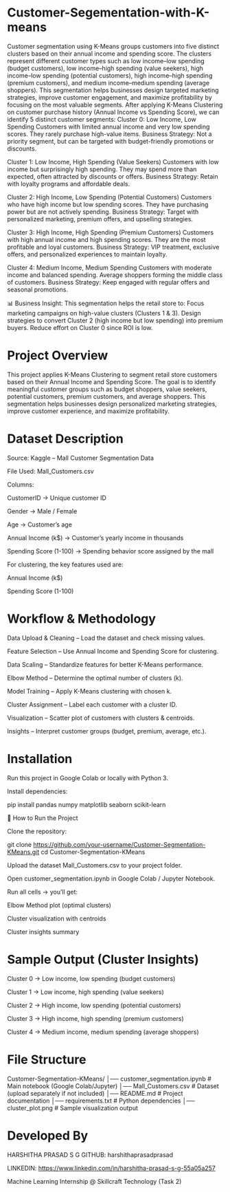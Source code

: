 # Customer-Segementation-with-K-means
Customer segmentation using K-Means groups customers into five distinct clusters based on their annual income and spending score. The clusters represent different customer types such as low income–low spending (budget customers), low income–high spending (value seekers), high income–low spending (potential customers), high income–high spending (premium customers), and medium income–medium spending (average shoppers). This segmentation helps businesses design targeted marketing strategies, improve customer engagement, and maximize profitability by focusing on the most valuable segments.
After applying K-Means Clustering on customer purchase history (Annual Income vs Spending Score), we can identify 5 distinct customer segments:
Cluster 0: Low Income, Low Spending
Customers with limited annual income and very low spending scores.
They rarely purchase high-value items.
Business Strategy: Not a priority segment, but can be targeted with budget-friendly promotions or discounts.

Cluster 1: Low Income, High Spending (Value Seekers)
Customers with low income but surprisingly high spending.
They may spend more than expected, often attracted by discounts or offers.
Business Strategy: Retain with loyalty programs and affordable deals.

Cluster 2: High Income, Low Spending (Potential Customers)
Customers who have high income but low spending scores.
They have purchasing power but are not actively spending.
Business Strategy: Target with personalized marketing, premium offers, and upselling strategies.

Cluster 3: High Income, High Spending (Premium Customers)
Customers with high annual income and high spending scores.
They are the most profitable and loyal customers.
Business Strategy: VIP treatment, exclusive offers, and personalized experiences to maintain loyalty.

Cluster 4: Medium Income, Medium Spending
Customers with moderate income and balanced spending.
Average shoppers forming the middle class of customers.
Business Strategy: Keep engaged with regular offers and seasonal promotions.

📊 Business Insight:
This segmentation helps the retail store to:
Focus marketing campaigns on high-value clusters (Clusters 1 & 3).
Design strategies to convert Cluster 2 (high income but low spending) into premium buyers.
Reduce effort on Cluster 0 since ROI is low.

# Project Overview

This project applies K-Means Clustering to segment retail store customers based on their Annual Income and Spending Score.
The goal is to identify meaningful customer groups such as budget shoppers, value seekers, potential customers, premium customers, and average shoppers.
This segmentation helps businesses design personalized marketing strategies, improve customer experience, and maximize profitability.

# Dataset Description

Source: Kaggle – Mall Customer Segmentation Data

File Used: Mall_Customers.csv

Columns:

CustomerID → Unique customer ID

Gender → Male / Female

Age → Customer’s age

Annual Income (k$) → Customer’s yearly income in thousands

Spending Score (1-100) → Spending behavior score assigned by the mall

For clustering, the key features used are:

Annual Income (k$)

Spending Score (1-100)

# Workflow & Methodology

Data Upload & Cleaning – Load the dataset and check missing values.

Feature Selection – Use Annual Income and Spending Score for clustering.

Data Scaling – Standardize features for better K-Means performance.

Elbow Method – Determine the optimal number of clusters (k).

Model Training – Apply K-Means clustering with chosen k.

Cluster Assignment – Label each customer with a cluster ID.

Visualization – Scatter plot of customers with clusters & centroids.

Insights – Interpret customer groups (budget, premium, average, etc.).

#  Installation

Run this project in Google Colab or locally with Python 3.

Install dependencies:

pip install pandas numpy matplotlib seaborn scikit-learn

🚀 How to Run the Project

Clone the repository:

git clone https://github.com/your-username/Customer-Segmentation-KMeans.git
cd Customer-Segmentation-KMeans


Upload the dataset Mall_Customers.csv to your project folder.

Open customer_segmentation.ipynb in Google Colab / Jupyter Notebook.

Run all cells → you’ll get:

Elbow Method plot (optimal clusters)

Cluster visualization with centroids

Cluster insights summary

# Sample Output (Cluster Insights)

Cluster 0 → Low income, low spending (budget customers)

Cluster 1 → Low income, high spending (value seekers)

Cluster 2 → High income, low spending (potential customers)

Cluster 3 → High income, high spending (premium customers)

Cluster 4 → Medium income, medium spending (average shoppers)

# File Structure
Customer-Segmentation-KMeans/
│── customer_segmentation.ipynb   # Main notebook (Google Colab/Jupyter)
│── Mall_Customers.csv            # Dataset (upload separately if not included)
│── README.md                     # Project documentation
│── requirements.txt              # Python dependencies
│── cluster_plot.png              # Sample visualization output

 # Developed By

HARSHITHA PRASAD S G
GITHUB: harshithaprasadprasad

LINKEDIN: https://www.linkedin.com/in/harshitha-prasad-s-g-55a05a257

Machine Learning Internship @ Skillcraft Technology (Task 2)
